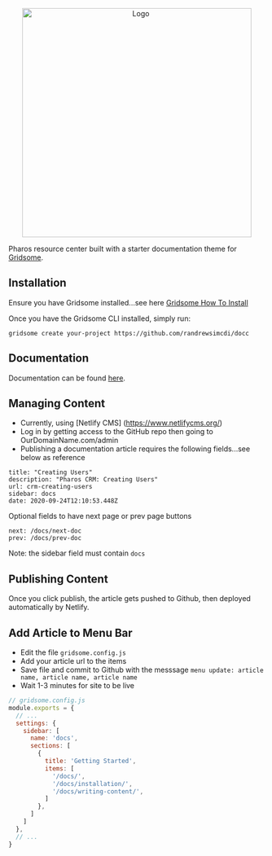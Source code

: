 <p align="center">
    <img src="../assets/pharos-imc_di-logo.png" alt="Logo" width="450">
</p>

Pharos resource center built with a starter documentation theme for [Gridsome](https://gridsome.org/).

## Installation

Ensure you have Gridsome installed...see here [Gridsome How To Install](https://gridsome.org/docs/#how-to-install)

Once you have the Gridsome CLI installed, simply run:

`gridsome create your-project https://github.com/randrewsimcdi/docc`

## Documentation

Documentation can be found [here](https://docc-theme.netlify.com/).

## Managing Content 

- Currently, using [Netlify CMS] (https://www.netlifycms.org/)
- Log in by getting access to the GitHub repo then going to OurDomainName.com/admin 
- Publishing a documentation article requires the following fields...see below as reference 

```
title: "Creating Users"
description: "Pharos CRM: Creating Users"
url: crm-creating-users
sidebar: docs
date: 2020-09-24T12:10:53.448Z
```

Optional fields to have next page or prev page buttons

```
next: /docs/next-doc
prev: /docs/prev-doc
```

Note: the sidebar field must contain `docs`


## Publishing Content 

Once you click publish, the article gets pushed to Github, then deployed automatically by Netlify. 

## Add Article to Menu Bar

- Edit the file `gridsome.config.js` 
- Add your article url to the items 
- Save file and commit to Github with the messsage `menu update: article name, article name, article name`
- Wait 1-3 minutes for site to be live

```js
// gridsome.config.js
module.exports = {
  // ...
  settings: {
    sidebar: [
      name: 'docs',
      sections: [
        {
          title: 'Getting Started',
          items: [
            '/docs/',
            '/docs/installation/',
            '/docs/writing-content/',
          ]
        },
      ]
    ]
  },
  // ...
}
```